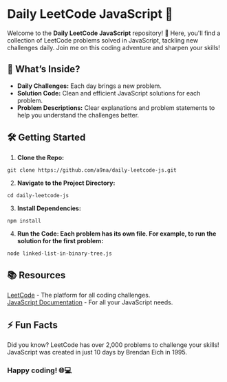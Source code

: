 # Daily LeetCode JavaScript 🌟

Welcome to the **Daily LeetCode JavaScript** repository! 🚀 Here, you'll find a collection of LeetCode problems solved in JavaScript, 
tackling new challenges daily. Join me on this coding adventure and sharpen your skills!

## 🎯 What’s Inside?

- **Daily Challenges:** Each day brings a new problem. 
- **Solution Code:** Clean and efficient JavaScript solutions for each problem.
- **Problem Descriptions:** Clear explanations and problem statements to help you understand the challenges better.

## 🛠️ Getting Started

1. **Clone the Repo:**
```
git clone https://github.com/a9na/daily-leetcode-js.git
```
2. **Navigate to the Project Directory:**
```
cd daily-leetcode-js
```
3. **Install Dependencies:**
```
npm install
```
4. **Run the Code: Each problem has its own file. For example, to run the solution for the first problem:**
```
node linked-list-in-binary-tree.js
```

## 📚 Resources
[LeetCode](https://leetcode.com/) - The platform for all coding challenges.
<br>
[JavaScript Documentation](https://devdocs.io/javascript/) - For all your JavaScript needs.

## ⚡ Fun Facts
Did you know? LeetCode has over 2,000 problems to challenge your skills!
<br>
JavaScript was created in just 10 days by Brendan Eich in 1995.

### Happy coding! 🌐💻
